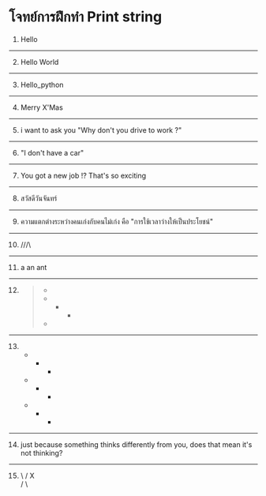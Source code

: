 # **โจทย์การฝึกทำ Print string**
1. Hello

---

2. Hello World

---

3. Hello_python

---

4. Merry X'Mas

---

5. i want to ask you "Why don't you drive to work ?"

---

6. "I don't have a car"

---

7. You got a new job !? That's so exciting

---

8. สวัสดีวันจันทร์

---

9. ความแตกต่างระหว่างคนเก่งกับคนไม่เก่ง คือ "การใช้เวลาว่างให้เป็นประโยชน์"

---

10. /\/\/\

---

11. a
    an
    ant
    
---

12. > +
    > + + +
    > +

---

13. *   +   *
    +   *   +
    *   +   *
    
---

14. just because something
    thinks differently from you,
    does that mean it's not thinking?
    
---

15. \       /
        X   
    /       \